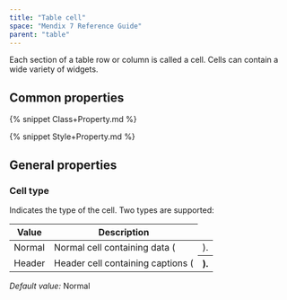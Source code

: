 ```yaml
---
title: "Table cell"
space: "Mendix 7 Reference Guide"
parent: "table"
---
```



Each section of a table row or column is called a cell. Cells can contain a wide variety of widgets.

## Common properties

{% snippet Class+Property.md %}

{% snippet Style+Property.md %}

## General properties

### Cell type

Indicates the type of the cell. Two types are supported:

| Value | Description |
| --- | --- |
| Normal | Normal cell containing data (<td>). |
| Header | Header cell containing captions (<th>). |

_Default value:_ Normal
